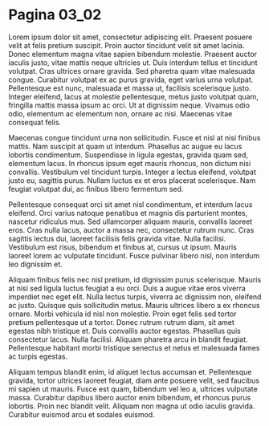 
# Pagina 03_02


Lorem ipsum dolor sit amet, consectetur adipiscing elit. Praesent posuere velit at felis pretium suscipit. Proin auctor tincidunt velit sit amet lacinia. Donec elementum magna vitae sapien bibendum molestie. Praesent auctor iaculis justo, vitae mattis neque ultricies ut. Duis interdum tellus et tincidunt volutpat. Cras ultrices ornare gravida. Sed pharetra quam vitae malesuada congue. Curabitur volutpat ex ac purus gravida, eget varius urna volutpat. Pellentesque est nunc, malesuada et massa ut, facilisis scelerisque justo. Integer eleifend, lacus at molestie pellentesque, metus justo volutpat quam, fringilla mattis massa ipsum ac orci. Ut at dignissim neque. Vivamus odio odio, elementum ac elementum non, ornare ac nisi. Maecenas vitae consequat felis.

Maecenas congue tincidunt urna non sollicitudin. Fusce et nisl at nisi finibus mattis. Nam suscipit at quam ut interdum. Phasellus ac augue eu lacus lobortis condimentum. Suspendisse in ligula egestas, gravida quam sed, elementum lacus. In rhoncus ipsum eget mauris rhoncus, non dictum nisi convallis. Vestibulum vel tincidunt turpis. Integer a lectus eleifend, volutpat justo eu, sagittis purus. Nullam luctus ex et eros placerat scelerisque. Nam feugiat volutpat dui, ac finibus libero fermentum sed.

Pellentesque consequat orci sit amet nisl condimentum, et interdum lacus eleifend. Orci varius natoque penatibus et magnis dis parturient montes, nascetur ridiculus mus. Sed ullamcorper aliquam mauris, convallis laoreet eros. Cras nulla lacus, auctor a massa nec, consectetur rutrum nunc. Cras sagittis lectus dui, laoreet facilisis felis gravida vitae. Nulla facilisi. Vestibulum est risus, bibendum et finibus at, cursus ut ipsum. Mauris laoreet lorem ac vulputate tincidunt. Fusce pulvinar libero nisl, non interdum leo dignissim et.

Aliquam finibus felis nec nisl pretium, id dignissim purus scelerisque. Mauris at nisi sed ligula luctus feugiat a eu orci. Duis a augue vitae eros viverra imperdiet nec eget elit. Nulla lectus turpis, viverra ac dignissim non, eleifend ac justo. Quisque quis sollicitudin metus. Mauris ultrices libero a ex rhoncus ornare. Morbi vehicula id nisl non molestie. Proin eget felis sed tortor pretium pellentesque ut a tortor. Donec rutrum rutrum diam, sit amet egestas nibh tristique et. Duis convallis auctor egestas. Phasellus quis consectetur lacus. Nulla facilisi. Aliquam pharetra arcu in blandit feugiat. Pellentesque habitant morbi tristique senectus et netus et malesuada fames ac turpis egestas.

Aliquam tempus blandit enim, id aliquet lectus accumsan et. Pellentesque gravida, tortor ultrices laoreet feugiat, diam ante posuere velit, sed faucibus mi sapien ut mauris. Fusce est quam, bibendum vel leo a, ultrices vulputate massa. Curabitur dapibus libero auctor enim bibendum, et rhoncus purus lobortis. Proin nec blandit velit. Aliquam non magna ut odio iaculis gravida. Curabitur euismod arcu et sodales euismod.